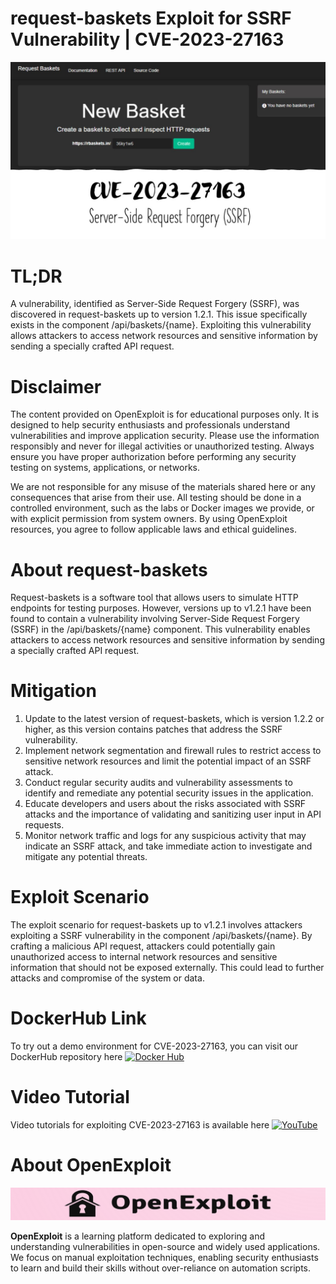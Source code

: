 # request-baskets Exploit for SSRF Vulnerability | CVE-2023-27163
![CVE-2023-27163](https://raw.githubusercontent.com/pawanjswal/pawanjswal.github.io/master/cve-2023-27163/assets/thumbnail.jpg)

# TL;DR
A vulnerability, identified as Server-Side Request Forgery (SSRF), was discovered in request-baskets up to version 1.2.1. This issue specifically exists in the component /api/baskets/{name}. Exploiting this vulnerability allows attackers to access network resources and sensitive information by sending a specially crafted API request.

# Disclaimer

The content provided on OpenExploit is for educational purposes only. It is designed to help security enthusiasts and professionals understand vulnerabilities and improve application security. Please use the information responsibly and never for illegal activities or unauthorized testing. Always ensure you have proper authorization before performing any security testing on systems, applications, or networks.

We are not responsible for any misuse of the materials shared here or any consequences that arise from their use. All testing should be done in a controlled environment, such as the labs or Docker images we provide, or with explicit permission from system owners. By using OpenExploit resources, you agree to follow applicable laws and ethical guidelines.

# About request-baskets
Request-baskets is a software tool that allows users to simulate HTTP endpoints for testing purposes. However, versions up to v1.2.1 have been found to contain a vulnerability involving Server-Side Request Forgery (SSRF) in the /api/baskets/{name} component. This vulnerability enables attackers to access network resources and sensitive information by sending a specially crafted API request.

# Mitigation
1. Update to the latest version of request-baskets, which is version 1.2.2 or higher, as this version contains patches that address the SSRF vulnerability.
2. Implement network segmentation and firewall rules to restrict access to sensitive network resources and limit the potential impact of an SSRF attack.
3. Conduct regular security audits and vulnerability assessments to identify and remediate any potential security issues in the application.
4. Educate developers and users about the risks associated with SSRF attacks and the importance of validating and sanitizing user input in API requests.
5. Monitor network traffic and logs for any suspicious activity that may indicate an SSRF attack, and take immediate action to investigate and mitigate any potential threats.

# Exploit Scenario
The exploit scenario for request-baskets up to v1.2.1 involves attackers exploiting a SSRF vulnerability in the component /api/baskets/{name}. By crafting a malicious API request, attackers could potentially gain unauthorized access to internal network resources and sensitive information that should not be exposed externally. This could lead to further attacks and compromise of the system or data.

# DockerHub Link
To try out a demo environment for CVE-2023-27163, you can visit our DockerHub repository here [![Docker Hub](https://img.shields.io/badge/Docker_Hub-2496ED)](https://hub.docker.com/u/pawanjswal)

# Video Tutorial
Video tutorials for exploiting CVE-2023-27163 is available here [![YouTube](https://img.shields.io/badge/YouTube-FF0000)](https://www.youtube.com/@OpenExploit)

# About OpenExploit

![OpenExploit](https://raw.githubusercontent.com/pawanjswal/pawanjswal.github.io/master/assets/logo.png)

**OpenExploit** is a learning platform dedicated to exploring and understanding vulnerabilities in open-source and widely used applications. We focus on manual exploitation techniques, enabling security enthusiasts to learn and build their skills without over-reliance on automation scripts.